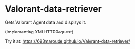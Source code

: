 # Valorant-data-retriever
Gets Valorant Agent data and displays it.

(Implementing XMLHTTPRequest)

Try it at:
https://693maroude.github.io/Valorant-data-retriever/
